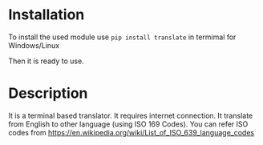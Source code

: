 # **Installation**

To install the used module use ```pip install translate``` in termimal for Windows/Linux

Then it is ready to use.


# **Description**

It is a terminal based translator.
It requires internet connection.
It translate from English to other language (using ISO 169 Codes).
You can refer ISO codes from https://en.wikipedia.org/wiki/List_of_ISO_639_language_codes
